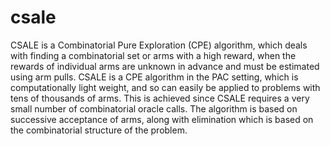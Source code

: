 # csale
CSALE is a Combinatorial Pure Exploration (CPE) algorithm, which deals with finding a combinatorial set or arms with a high reward, when the rewards of individual arms are unknown in advance and must be estimated using arm pulls. CSALE is a CPE algorithm in the PAC setting, which is computationally light weight, and so can easily be applied to problems with tens of thousands of arms. This is achieved since CSALE requires a very small number of combinatorial oracle calls. The algorithm is based on successive acceptance of arms, along with elimination which is based on the combinatorial structure of the problem.
